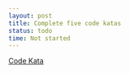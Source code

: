 ```yaml
---
layout: post
title: Complete five code katas
status: todo
time: Not started
---
```


[Code Kata](http://codekata.com/)